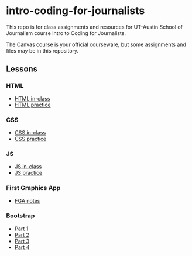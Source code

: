 # intro-coding-for-journalists

This repo is for class assignments and resources for UT-Austin School of Journalism course Intro to Coding for Journalists.

The Canvas course is your official courseware, but some assignments and files may be in this repository.

## Lessons

### HTML

- [HTML in-class](html/html-in-class.md)
- [HTML practice](html/html-homework.md)

### CSS

- [CSS in-class](css/css-in-class.md)
- [CSS practice](css/css-homework.md)

### JS

- [JS in-class](js/js-in-class.md)
- [JS practice](js/js-homework.md)

### First Graphics App

- [FGA notes](fga/fga.md)

### Bootstrap

- [Part 1](bootstrap/bootstrap-class-01.md)
- [Part 2](bootstrap/bootstrap-class-02.md)
- [Part 3](bootstrap/bootstrap-class-03.md)
- [Part 4](bootstrap/bootstrap-class-04.md)
